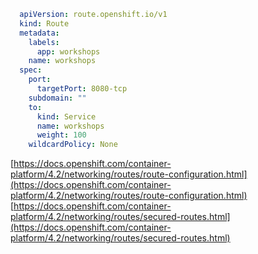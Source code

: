 ```yaml
  apiVersion: route.openshift.io/v1
  kind: Route
  metadata:
    labels:
      app: workshops
    name: workshops
  spec:
    port:
      targetPort: 8080-tcp
    subdomain: ""
    to:
      kind: Service
      name: workshops
      weight: 100
    wildcardPolicy: None
```

[https://docs.openshift.com/container-platform/4.2/networking/routes/route-configuration.html](https://docs.openshift.com/container-platform/4.2/networking/routes/route-configuration.html)
[https://docs.openshift.com/container-platform/4.2/networking/routes/secured-routes.html](https://docs.openshift.com/container-platform/4.2/networking/routes/secured-routes.html)